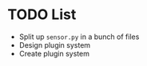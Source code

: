 # TODO List

- Split up `sensor.py` in a bunch of files
- Design plugin system
- Create plugin system
